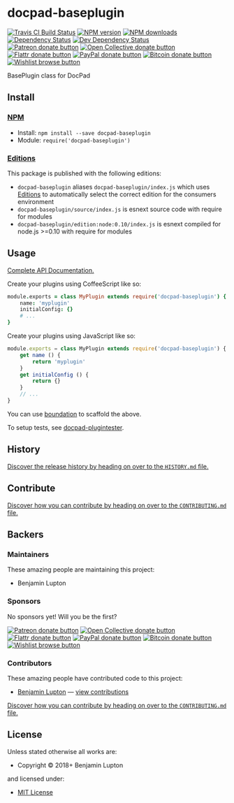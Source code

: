 <!-- TITLE/ -->

<h1>docpad-baseplugin</h1>

<!-- /TITLE -->


<!-- BADGES/ -->

<span class="badge-travisci"><a href="http://travis-ci.org/docpad/docpad-baseplugin" title="Check this project's build status on TravisCI"><img src="https://img.shields.io/travis/docpad/docpad-baseplugin/master.svg" alt="Travis CI Build Status" /></a></span>
<span class="badge-npmversion"><a href="https://npmjs.org/package/docpad-baseplugin" title="View this project on NPM"><img src="https://img.shields.io/npm/v/docpad-baseplugin.svg" alt="NPM version" /></a></span>
<span class="badge-npmdownloads"><a href="https://npmjs.org/package/docpad-baseplugin" title="View this project on NPM"><img src="https://img.shields.io/npm/dm/docpad-baseplugin.svg" alt="NPM downloads" /></a></span>
<span class="badge-daviddm"><a href="https://david-dm.org/docpad/docpad-baseplugin" title="View the status of this project's dependencies on DavidDM"><img src="https://img.shields.io/david/docpad/docpad-baseplugin.svg" alt="Dependency Status" /></a></span>
<span class="badge-daviddmdev"><a href="https://david-dm.org/docpad/docpad-baseplugin#info=devDependencies" title="View the status of this project's development dependencies on DavidDM"><img src="https://img.shields.io/david/dev/docpad/docpad-baseplugin.svg" alt="Dev Dependency Status" /></a></span>
<br class="badge-separator" />
<span class="badge-patreon"><a href="https://patreon.com/bevry" title="Donate to this project using Patreon"><img src="https://img.shields.io/badge/patreon-donate-yellow.svg" alt="Patreon donate button" /></a></span>
<span class="badge-opencollective"><a href="https://opencollective.com/bevry" title="Donate to this project using Open Collective"><img src="https://img.shields.io/badge/open%20collective-donate-yellow.svg" alt="Open Collective donate button" /></a></span>
<span class="badge-flattr"><a href="https://flattr.com/profile/balupton" title="Donate to this project using Flattr"><img src="https://img.shields.io/badge/flattr-donate-yellow.svg" alt="Flattr donate button" /></a></span>
<span class="badge-paypal"><a href="https://bevry.me/paypal" title="Donate to this project using Paypal"><img src="https://img.shields.io/badge/paypal-donate-yellow.svg" alt="PayPal donate button" /></a></span>
<span class="badge-bitcoin"><a href="https://bevry.me/bitcoin" title="Donate once-off to this project using Bitcoin"><img src="https://img.shields.io/badge/bitcoin-donate-yellow.svg" alt="Bitcoin donate button" /></a></span>
<span class="badge-wishlist"><a href="https://bevry.me/wishlist" title="Buy an item on our wishlist for us"><img src="https://img.shields.io/badge/wishlist-donate-yellow.svg" alt="Wishlist browse button" /></a></span>

<!-- /BADGES -->


<!-- DESCRIPTION/ -->

BasePlugin class for DocPad

<!-- /DESCRIPTION -->


<!-- INSTALL/ -->

<h2>Install</h2>

<a href="https://npmjs.com" title="npm is a package manager for javascript"><h3>NPM</h3></a><ul>
<li>Install: <code>npm install --save docpad-baseplugin</code></li>
<li>Module: <code>require('docpad-baseplugin')</code></li></ul>

<h3><a href="https://github.com/bevry/editions" title="Editions are the best way to produce and consume packages you care about.">Editions</a></h3>

<p>This package is published with the following editions:</p>

<ul><li><code>docpad-baseplugin</code> aliases <code>docpad-baseplugin/index.js</code> which uses <a href="https://github.com/bevry/editions" title="Editions are the best way to produce and consume packages you care about.">Editions</a> to automatically select the correct edition for the consumers environment</li>
<li><code>docpad-baseplugin/source/index.js</code> is esnext source code with require for modules</li>
<li><code>docpad-baseplugin/edition:node:0.10/index.js</code> is esnext compiled for node.js >=0.10 with require for modules</li></ul>

<!-- /INSTALL -->


## Usage

[Complete API Documentation.](http://master.docpad-baseplugin.docpad.surge.sh/docs/)

Create your plugins using CoffeeScript like so:

``` coffee
module.exports = class MyPlugin extends require('docpad-baseplugin') {
    name: 'myplugin'
    initialConfig: {}
    # ...
}
```

Create your plugins using JavaScript like so:

``` javascript
module.exports = class MyPlugin extends require('docpad-baseplugin') {
    get name () {
        return 'myplugin'
    }
    get initialConfig () {
        return {}
    }
    // ...
}
```

You can use [boundation](https://github.com/bevry/boundation) to scaffold the above.

To setup tests, see [docpad-plugintester](https://github.com/docpad/docpad-plugintester).


<!-- HISTORY/ -->

<h2>History</h2>

<a href="https://github.com/docpad/docpad-baseplugin/blob/master/HISTORY.md#files">Discover the release history by heading on over to the <code>HISTORY.md</code> file.</a>

<!-- /HISTORY -->


<!-- CONTRIBUTE/ -->

<h2>Contribute</h2>

<a href="https://github.com/docpad/docpad-baseplugin/blob/master/CONTRIBUTING.md#files">Discover how you can contribute by heading on over to the <code>CONTRIBUTING.md</code> file.</a>

<!-- /CONTRIBUTE -->


<!-- BACKERS/ -->

<h2>Backers</h2>

<h3>Maintainers</h3>

These amazing people are maintaining this project:

<ul><li>Benjamin Lupton</li></ul>

<h3>Sponsors</h3>

No sponsors yet! Will you be the first?

<span class="badge-patreon"><a href="https://patreon.com/bevry" title="Donate to this project using Patreon"><img src="https://img.shields.io/badge/patreon-donate-yellow.svg" alt="Patreon donate button" /></a></span>
<span class="badge-opencollective"><a href="https://opencollective.com/bevry" title="Donate to this project using Open Collective"><img src="https://img.shields.io/badge/open%20collective-donate-yellow.svg" alt="Open Collective donate button" /></a></span>
<span class="badge-flattr"><a href="https://flattr.com/profile/balupton" title="Donate to this project using Flattr"><img src="https://img.shields.io/badge/flattr-donate-yellow.svg" alt="Flattr donate button" /></a></span>
<span class="badge-paypal"><a href="https://bevry.me/paypal" title="Donate to this project using Paypal"><img src="https://img.shields.io/badge/paypal-donate-yellow.svg" alt="PayPal donate button" /></a></span>
<span class="badge-bitcoin"><a href="https://bevry.me/bitcoin" title="Donate once-off to this project using Bitcoin"><img src="https://img.shields.io/badge/bitcoin-donate-yellow.svg" alt="Bitcoin donate button" /></a></span>
<span class="badge-wishlist"><a href="https://bevry.me/wishlist" title="Buy an item on our wishlist for us"><img src="https://img.shields.io/badge/wishlist-donate-yellow.svg" alt="Wishlist browse button" /></a></span>

<h3>Contributors</h3>

These amazing people have contributed code to this project:

<ul><li><a href="http://balupton.com">Benjamin Lupton</a> — <a href="https://github.com/docpad/docpad-baseplugin/commits?author=balupton" title="View the GitHub contributions of Benjamin Lupton on repository docpad/docpad-baseplugin">view contributions</a></li></ul>

<a href="https://github.com/docpad/docpad-baseplugin/blob/master/CONTRIBUTING.md#files">Discover how you can contribute by heading on over to the <code>CONTRIBUTING.md</code> file.</a>

<!-- /BACKERS -->


<!-- LICENSE/ -->

<h2>License</h2>

Unless stated otherwise all works are:

<ul><li>Copyright &copy; 2018+ Benjamin Lupton</li></ul>

and licensed under:

<ul><li><a href="http://spdx.org/licenses/MIT.html">MIT License</a></li></ul>

<!-- /LICENSE -->
